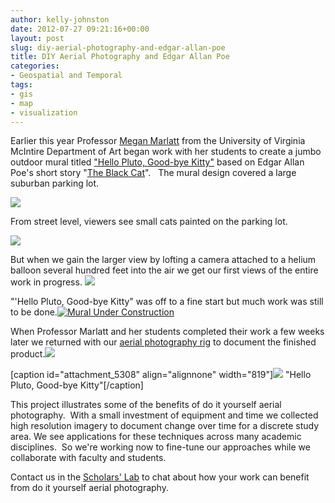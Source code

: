 ```yaml
---
author: kelly-johnston
date: 2012-07-27 09:21:16+00:00
layout: post
slug: diy-aerial-photography-and-edgar-allan-poe
title: DIY Aerial Photography and Edgar Allan Poe
categories:
- Geospatial and Temporal
tags:
- gis
- map
- visualization
---
```


Earlier this year Professor [Megan Marlatt](http://www.virginia.edu/art/studio/faculty/marlatt.html) from the University of Virginia McIntire Department of Art began work with her students to create a jumbo outdoor mural titled ["Hello Pluto, Good-bye Kitty"](http://www.virginia.edu/uvatoday/newsRelease.php?id=17953) based on Edgar Allan Poe's short story "[The Black Cat](http://etext.lib.virginia.edu/etcbin/toccer-new2?id=PoeBlac.sgm&images=images/modeng&data=/texts/english/modeng/parsed&tag=public&part=1&division=div1)".   The mural design covered a large suburban parking lot.

[![](http://www.scholarslab.org/wp-content/uploads/2012/07/Hello-Pluto-Good-bye-Kitty-1024x860.jpg)](http://www.scholarslab.org/geospatial-and-temporal/diy-aerial-photography-and-edgar-allan-poe/attachment/hello-pluto-good-bye-kitty/)

From street level, viewers see small cats painted on the parking lot.

[![](http://www.scholarslab.org/wp-content/uploads/2012/07/CatsCloseUp-1024x663.jpg)](http://www.scholarslab.org/geospatial-and-temporal/diy-aerial-photography-and-edgar-allan-poe/attachment/dcim100gopro-10/)

But when we gain the larger view by lofting a camera attached to a helium balloon several hundred feet into the air we get our first views of the entire work in progress.
[![](http://www.scholarslab.org/wp-content/uploads/2012/07/IMG_3349-1024x768.jpg)](http://www.scholarslab.org/geospatial-and-temporal/diy-aerial-photography-and-edgar-allan-poe/attachment/img_3349/)

"'Hello Pluto, Good-bye Kitty" was off to a fine start but much work was still to be done.[![Mural Under Construction](http://www.scholarslab.org/wp-content/uploads/2012/05/6976147874_138445fffa_b.jpg)](http://www.scholarslab.org/geospatial-and-temporal/update-diy-aerial-photography/attachment/6976147874_138445fffa_b/)

When Professor Marlatt and her students completed their work a few weeks later we returned with our [aerial photography rig](http://www.scholarslab.org/geospatial-and-temporal/diy-aerial-photography-in-a-crowd/) to document the finished product.[![](http://www.scholarslab.org/wp-content/uploads/2012/07/GOPR1610-1024x768.jpg)](http://www.scholarslab.org/geospatial-and-temporal/diy-aerial-photography-and-edgar-allan-poe/attachment/dcim100gopro-11/)

[caption id="attachment_5308" align="alignnone" width="819"][![](http://www.scholarslab.org/wp-content/uploads/2012/07/GOPR1623cropped-1024x730.jpg)](http://www.scholarslab.org/geospatial-and-temporal/diy-aerial-photography-and-edgar-allan-poe/attachment/dcim100gopro-12/) "Hello Pluto, Good-bye Kitty"[/caption]

This project illustrates some of the benefits of do it yourself aerial photography.  With a small investment of equipment and time we collected high resolution imagery to document change over time for a discrete study area. We see applications for these techniques across many academic disciplines.  So we're working now to fine-tune our approaches while we collaborate with faculty and students.

Contact us in the [Scholars' Lab](http://www.scholarslab.org/about/) to chat about how your work can benefit from do it yourself aerial photography.
